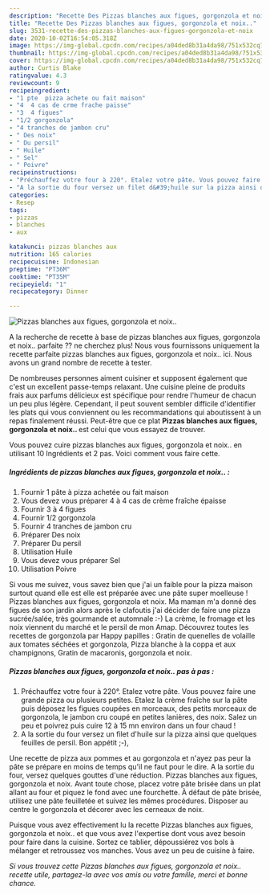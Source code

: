 ```yaml
---
description: "Recette Des Pizzas blanches aux figues, gorgonzola et noix.."
title: "Recette Des Pizzas blanches aux figues, gorgonzola et noix.."
slug: 3531-recette-des-pizzas-blanches-aux-figues-gorgonzola-et-noix
date: 2020-10-02T16:54:05.318Z
image: https://img-global.cpcdn.com/recipes/a04ded8b31a4da98/751x532cq70/pizzas-blanches-aux-figues-gorgonzola-et-noix-photo-principale-de-la-recette.jpg
thumbnail: https://img-global.cpcdn.com/recipes/a04ded8b31a4da98/751x532cq70/pizzas-blanches-aux-figues-gorgonzola-et-noix-photo-principale-de-la-recette.jpg
cover: https://img-global.cpcdn.com/recipes/a04ded8b31a4da98/751x532cq70/pizzas-blanches-aux-figues-gorgonzola-et-noix-photo-principale-de-la-recette.jpg
author: Curtis Blake
ratingvalue: 4.3
reviewcount: 9
recipeingredient:
- "1 pte  pizza achete ou fait maison"
- "4  4 cas de crme frache paisse"
- "3  4 figues"
- "1/2 gorgonzola"
- "4 tranches de jambon cru"
- " Des noix"
- " Du persil"
- " Huile"
- " Sel"
- " Poivre"
recipeinstructions:
- "Préchauffez votre four à 220°. Etalez votre pâte. Vous pouvez faire une grande pizza ou plusieurs petites. Etalez la crème fraîche sur la pâte puis déposez les figues coupées en morceaux, des petits morceaux de gorgonzola, le jambon cru coupé en petites lanières, des noix. Salez un peu et poivrez puis cuire 12 à 15 mn environ dans un four chaud !"
- "A la sortie du four versez un filet d&#39;huile sur la pizza ainsi que quelques feuilles de persil. Bon appétit ;-),"
categories:
- Resep
tags:
- pizzas
- blanches
- aux

katakunci: pizzas blanches aux 
nutrition: 165 calories
recipecuisine: Indonesian
preptime: "PT36M"
cooktime: "PT35M"
recipeyield: "1"
recipecategory: Dinner

---
```



![Pizzas blanches aux figues, gorgonzola et noix..](https://img-global.cpcdn.com/recipes/a04ded8b31a4da98/751x532cq70/pizzas-blanches-aux-figues-gorgonzola-et-noix-photo-principale-de-la-recette.jpg)

A la recherche de recette à base de pizzas blanches aux figues, gorgonzola et noix.. parfaite ?? ne cherchez plus! Nous vous fournissons uniquement la recette parfaite pizzas blanches aux figues, gorgonzola et noix.. ici. Nous avons un grand nombre de recette à tester.

De nombreuses personnes aiment cuisiner et supposent également que c'est un excellent passe-temps relaxant. Une cuisine pleine de produits frais aux parfums délicieux est spécifique pour rendre l'humeur de chacun un peu plus légère. Cependant, il peut souvent sembler difficile d'identifier les plats qui vous conviennent ou les recommandations qui aboutissent à un repas finalement réussi. Peut-être que ce plat <strong> Pizzas blanches aux figues, gorgonzola et noix.. </strong> est celui que vous essayez de trouver.

<!--inarticleads1-->

Vous pouvez cuire pizzas blanches aux figues, gorgonzola et noix.. en utilisant 10 Ingrédients et 2 pas. Voici comment vous faire cette.

##### Ingrédients de pizzas blanches aux figues, gorgonzola et noix.. :

1. Fournir 1 pâte à pizza achetée ou fait maison
1. Vous devez vous préparer 4 à 4 cas de crème fraîche épaisse
1. Fournir 3 à 4 figues
1. Fournir 1/2 gorgonzola
1. Fournir 4 tranches de jambon cru
1. Préparer  Des noix
1. Préparer  Du persil
1. Utilisation  Huile
1. Vous devez vous préparer  Sel
1. Utilisation  Poivre


Si vous me suivez, vous savez bien que j&#39;ai un faible pour la pizza maison surtout quand elle est elle est préparée avec une pâte super moelleuse ! Pizzas blanches aux figues, gorgonzola et noix. Ma maman m&#39;a donné des figues de son jardin alors après le clafoutis j&#39;ai décider de faire une pizza sucrée/salée, très gourmande et automnale :-) La crème, le fromage et les noix viennent du marché et le persil de mon Amap. Découvrez toutes les recettes de gorgonzola par Happy papilles : Gratin de quenelles de volaille aux tomates séchées et gorgonzola, Pizza blanche à la coppa et aux champignons, Gratin de macaronis, gorgonzola et noix. 

<!--inarticleads2-->

##### Pizzas blanches aux figues, gorgonzola et noix.. pas à pas :

1. Préchauffez votre four à 220°. Etalez votre pâte. Vous pouvez faire une grande pizza ou plusieurs petites. Etalez la crème fraîche sur la pâte puis déposez les figues coupées en morceaux, des petits morceaux de gorgonzola, le jambon cru coupé en petites lanières, des noix. Salez un peu et poivrez puis cuire 12 à 15 mn environ dans un four chaud !
1. A la sortie du four versez un filet d&#39;huile sur la pizza ainsi que quelques feuilles de persil. Bon appétit ;-),


Une recette de pizza aux pommes et au gorgonzola et n&#39;ayez pas peur la pâte se prépare en moins de temps qu&#39;il ne faut pour le dire. A la sortie du four, versez quelques gouttes d&#39;une réduction. Pizzas blanches aux figues, gorgonzola et noix. Avant toute chose, placez votre pâte brisée dans un plat allant au four et piquez le fond avec une fourchette. À défaut de pâte brisée, utilisez une pâte feuilletée et suivez les mêmes procédures. Disposer au centre le gorgonzola et décorer avec les cerneaux de noix. 

<!--inarticleads1-->

<p>
Puisque vous avez effectivement lu la recette Pizzas blanches aux figues, gorgonzola et noix.. et que vous avez l'expertise dont vous avez besoin pour faire dans la cuisine. Sortez ce tablier, dépoussiérez vos bols à mélanger et retroussez vos manches. Vous avez un peu de cuisine à faire.
</p>

<p>
<i>Si vous trouvez cette Pizzas blanches aux figues, gorgonzola et noix.. recette utile, partagez-la avec vos amis ou votre famille, merci et bonne chance.</i>
</p>

